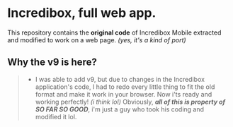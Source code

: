 # Incredibox, full web app.
This repository contains the **original code** of Incredibox Mobile extracted and modified to work on a web page. _(yes, it's a kind of port)_
## Why the v9 is here?
> - I was able to add v9, but due to changes in the Incredibox application's code, I had to redo every little thing to fit the old format and make it work in your browser. Now i'ts ready and working perfectly! _(i think lol)_
Obviously, ***all of this is property of SO FAR SO GOOD***, i'm just a guy who took his coding and modified it lol.
